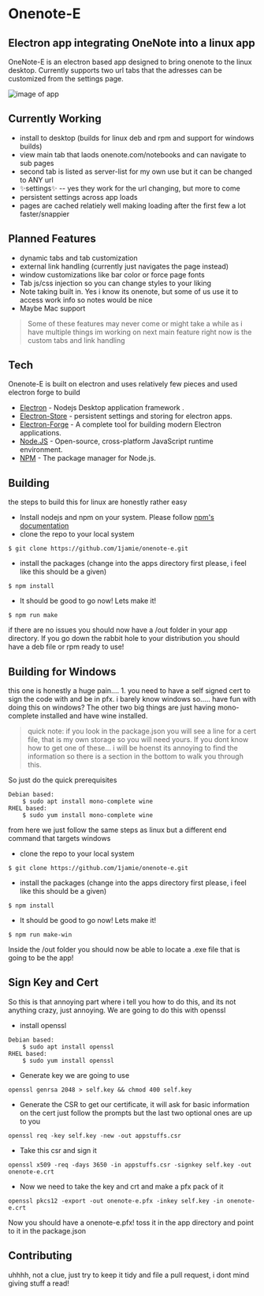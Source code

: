# Onenote-E
## Electron app integrating OneNote into a linux app


OneNote-E is an electron based app designed to bring onenote to the linux desktop. Currently supports two url tabs that the adresses can be customized from the settings page. 

![image of app](https://github.com/1Jamie/OneNote-E/blob/main/onenote-e-0.png?raw=true)

## Currently Working

- install to desktop (builds for linux deb and rpm and support for windows builds)
- view main tab that laods onenote.com/notebooks and can navigate to sub pages
- second tab is listed as server-list for my own use but it can be changed to ANY url 
- ✨settings✨
-- yes they work for the url changing, but more to come
- persistent settings across app loads
- pages are cached relatiely well making loading after the first few a lot faster/snappier

## Planned Features

- dynamic tabs and tab customization
- external link handling (currently just navigates the page instead)
- window customizations like bar color or force page fonts
- Tab js/css injection so you can change styles to your liking
- Note taking built in. Yes i know its onenote, but some of us use it to access work info so notes would be nice
- Maybe Mac support

> Some of these features may never come or might
> take a while as i have multiple things im working on
> next main feature right now is the custom tabs and link handling

## Tech

Onenote-E is built on electron and uses relatively few pieces and used electron forge to build

- [Electron](https://www.npmjs.com/package/electron) - Nodejs Desktop application framework .
- [Electron-Store](https://www.npmjs.com/package/electron-store) - persistent settings and storing for electron apps.
- [Electron-Forge](https://npmjs.com/package/electron-forge) - A complete tool for building modern Electron applications.
- [Node.JS](https://nodejs.org/en/) - Open-source, cross-platform JavaScript runtime environment.
- [NPM](https://npmjs.com) - The package manager for Node.js. 


## Building
the steps to build this for linux are honestly rather easy
- Install nodejs and npm on your system. Please follow [npm's documentation](https://docs.npmjs.com/downloading-and-installing-node-js-and-npm)
- clone the repo to your local system 
```
$ git clone https://github.com/1jamie/onenote-e.git
```
- install the packages (change into the apps directory first please, i feel like this should be a given)
```
$ npm install
```
- It should be good to go now! Lets make it!
```
$ npm run make
```
if there are no issues you should now have a /out folder in your app directory. If you go down the rabbit hole to your distribution you should have a deb file or rpm ready to use!

## Building for Windows
this one is honestly a huge pain.... 1. you need to have a self signed cert to sign the code with and be in pfx. i barely know windows so..... have fun with doing this on windows? The other two big things are just having mono-complete installed and have wine installed. 
> quick note: if you look in the package.json you will see a line for a cert file, that is my own storage so you will need yours. If you dont know how to get one of these... i will be hoenst its annoying to find the information so there is a section in the bottom to walk you through this.

So just do the quick prerequisites
```
Debian based:
    $ sudo apt install mono-complete wine
RHEL based:
    $ sudo yum install mono-complete wine
```
from here we just follow the same steps as linux but a different end command that targets windows
- clone the repo to your local system 
```
$ git clone https://github.com/1jamie/onenote-e.git
```
- install the packages (change into the apps directory first please, i feel like this should be a given)
```
$ npm install
```
- It should be good to go now! Lets make it!
```
$ npm run make-win
```
Inside the /out folder you should now be able to locate a .exe file that is going to be the app!

## Sign Key and Cert

So this is that annoying part where i tell you how to do this, and its not anything crazy, just annoying. We are going to do this with openssl
- install openssl
```
Debian based:
    $ sudo apt install openssl
RHEL based:
    $ sudo yum install openssl
```
- Generate key we are going to use
```
openssl genrsa 2048 > self.key && chmod 400 self.key
```
- Generate the CSR to get our certificate, it will ask for basic information on the cert just follow the prompts but the last two optional ones are up to you
```
openssl req -key self.key -new -out appstuffs.csr
```
- Take this csr and sign it
```
openssl x509 -req -days 3650 -in appstuffs.csr -signkey self.key -out onenote-e.crt
```
- Now we need to take the key and crt and make a pfx pack of it
```
openssl pkcs12 -export -out onenote-e.pfx -inkey self.key -in onenote-e.crt
```
Now you should have a onenote-e.pfx! toss it in the app directory and point to it in the package.json

## Contributing
uhhhh, not a clue, just try to keep it tidy and file a pull request, i dont mind giving stuff a read!

